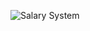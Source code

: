 ![Salary System](https://github.com/Pankaj-Str/JavaScript-Tutorial/assets/36913690/2aec83aa-9523-4c0d-8fd8-7f1dfe69e8b2)
